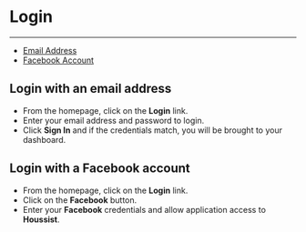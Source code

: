 # Login

---

- [Email Address](#login-with-an-email-address)
- [Facebook Account](#login-with-a-facebook-account)

## Login with an email address

- From the homepage, click on the **Login** link.
- Enter your email address and password to login.
- Click **Sign In** and if the credentials match, you will be brought to your dashboard.

## Login with a Facebook account

- From the homepage, click on the **Login** link.
- Click on the **Facebook** button.
- Enter your **Facebook** credentials and allow application access to **Houssist**.
